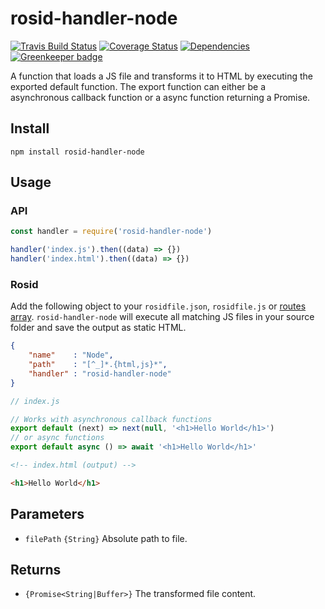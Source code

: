 # rosid-handler-node

[![Travis Build Status](https://travis-ci.org/electerious/rosid-handler-node.svg?branch=master)](https://travis-ci.org/electerious/rosid-handler-node) [![Coverage Status](https://coveralls.io/repos/github/electerious/rosid-handler-node/badge.svg?branch=master)](https://coveralls.io/github/electerious/rosid-handler-node?branch=master) [![Dependencies](https://david-dm.org/electerious/rosid-handler-node.svg)](https://david-dm.org/electerious/rosid-handler-node#info=dependencies) [![Greenkeeper badge](https://badges.greenkeeper.io/electerious/rosid-handler-node.svg)](https://greenkeeper.io/)

A function that loads a JS file and transforms it to HTML by executing the exported default function. The export function can either be a asynchronous callback function or a async function returning a Promise.

## Install

```
npm install rosid-handler-node
```

## Usage

### API

```js
const handler = require('rosid-handler-node')

handler('index.js').then((data) => {})
handler('index.html').then((data) => {})
```

### Rosid

Add the following object to your `rosidfile.json`, `rosidfile.js` or [routes array](https://github.com/electerious/Rosid/blob/master/docs/Routes.md). `rosid-handler-node` will execute all matching JS files in your source folder and save the output as static HTML.

```json
{
	"name"    : "Node",
	"path"    : "[^_]*.{html,js}*",
	"handler" : "rosid-handler-node"
}
```

```js
// index.js

// Works with asynchronous callback functions
export default (next) => next(null, '<h1>Hello World</h1>')
// or async functions
export default async () => await '<h1>Hello World</h1>'
```

```html
<!-- index.html (output) -->

<h1>Hello World</h1>
```

## Parameters

- `filePath` `{String}` Absolute path to file.

## Returns

- `{Promise<String|Buffer>}` The transformed file content.